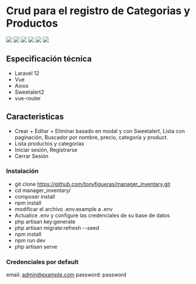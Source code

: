 ## <h1> Crud para el registro de Categorias y Productos</h1>

<img src="https://user-images.githubusercontent.com/37219277/146828188-b808db39-7637-4fcd-8029-99b8f8d8d640.png" style="max-width: 100%;">
<img src="https://github-production-user-asset-6210df.s3.amazonaws.com/37219277/426656479-ed2a2478-c54b-4db6-ace2-d4cfc8a586e2.png?X-Amz-Algorithm=AWS4-HMAC-SHA256&X-Amz-Credential=AKIAVCODYLSA53PQK4ZA%2F20250325%2Fus-east-1%2Fs3%2Faws4_request&X-Amz-Date=20250325T172059Z&X-Amz-Expires=300&X-Amz-Signature=09c9068301c0a8e4a40f64d5a1f67124a7eb7321bc353b1bb03f50d1e4653beb&X-Amz-SignedHeaders=host" style="max-width: 100%;">
<img src= tyle="max-width: 100%;">
    <img src="https://github-production-user-asset-6210df.s3.amazonaws.com/37219277/426657649-9c36c099-cda5-4fac-b910-3e725ccb43d4.png?X-Amz-Algorithm=AWS4-HMAC-SHA256&X-Amz-Credential=AKIAVCODYLSA53PQK4ZA%2F20250325%2Fus-east-1%2Fs3%2Faws4_request&X-Amz-Date=20250325T172334Z&X-Amz-Expires=300&X-Amz-Signature=b2c3068193e9d8641695b0b126bfbe86e079c6e9bf8b883b9ac2b844aa1eec05&X-Amz-SignedHeaders=host" tyle="max-width: 100%;">
    <img src="https://github-production-user-asset-6210df.s3.amazonaws.com/37219277/426657940-55adede1-2c9b-47f6-9b8c-9c5ac6ceec03.png?X-Amz-Algorithm=AWS4-HMAC-SHA256&X-Amz-Credential=AKIAVCODYLSA53PQK4ZA%2F20250325%2Fus-east-1%2Fs3%2Faws4_request&X-Amz-Date=20250325T172336Z&X-Amz-Expires=300&X-Amz-Signature=36e030a4e640e0ec24c1b517884f48d63e182e63aedf4a4d0025c8da1f0bbe91&X-Amz-SignedHeaders=host" tyle="max-width: 100%;">
    <img src="https://github-production-user-asset-6210df.s3.amazonaws.com/37219277/426658045-b8d96519-a7a6-4c36-ba83-4ec178911179.png?X-Amz-Algorithm=AWS4-HMAC-SHA256&X-Amz-Credential=AKIAVCODYLSA53PQK4ZA%2F20250325%2Fus-east-1%2Fs3%2Faws4_request&X-Amz-Date=20250325T172342Z&X-Amz-Expires=300&X-Amz-Signature=fea58c6c40f49602d51ace82d59c953f901db6190a876d16e7f33fed425dd9b3&X-Amz-SignedHeaders=host" tyle="max-width: 100%;">

## Especificación técnica

* Laravel 12
* Vue 
* Axios
* Sweetalert2
* vue-router

## Caracteristicas

* Crear + Editar + Eliminar basado en modal y con Sweetalert, Lista con paginación, Buscador por nombre, precio, categoría y product.
* Lista productos y categorias
* Iniciar sesión, Registrarse
* Cerrar Sesión


### Instalación

* git clone https://github.com/tonyfigueras/manager_inventary.git
* cd manager_inventary/
* composer install
* npm install
* modificar el archivo .env.example a .env
* Actualice .env y configure las credenciales de su base de datos
* php artisan key:generate
* php artisan migrate:refresh --seed
* npm install
* npm run dev
* php artisan serve

### Credenciales por default
email: admin@example.com
password: password
